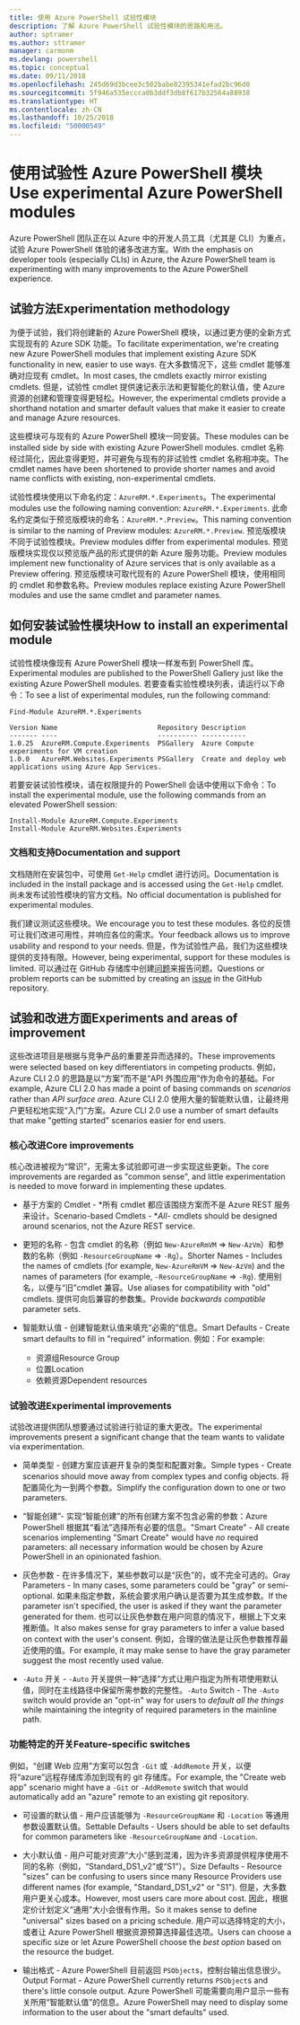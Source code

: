 ```yaml
---
title: 使用 Azure PowerShell 试验性模块
description: 了解 Azure PowerShell 试验性模块的思路和用法。
author: sptramer
ms.author: sttramer
manager: carmonm
ms.devlang: powershell
ms.topic: conceptual
ms.date: 09/11/2018
ms.openlocfilehash: 245d69d3bcee3c502babe82395341efad2bc96d0
ms.sourcegitcommit: 5f946a535eccca0b3ddf3db8f617b32564a88938
ms.translationtype: HT
ms.contentlocale: zh-CN
ms.lasthandoff: 10/25/2018
ms.locfileid: "50000549"
---
```

# <a name="use-experimental-azure-powershell-modules"></a><span data-ttu-id="ee012-103">使用试验性 Azure PowerShell 模块</span><span class="sxs-lookup"><span data-stu-id="ee012-103">Use experimental Azure PowerShell modules</span></span>

<span data-ttu-id="ee012-104">Azure PowerShell 团队正在以 Azure 中的开发人员工具（尤其是 CLI）为重点，试验 Azure PowerShell 体验的诸多改进方案。</span><span class="sxs-lookup"><span data-stu-id="ee012-104">With the emphasis on developer tools (especially CLIs) in Azure, the Azure PowerShell team is experimenting with many improvements to the Azure PowerShell experience.</span></span>

## <a name="experimentation-methodology"></a><span data-ttu-id="ee012-105">试验方法</span><span class="sxs-lookup"><span data-stu-id="ee012-105">Experimentation methodology</span></span>

<span data-ttu-id="ee012-106">为便于试验，我们将创建新的 Azure PowerShell 模块，以通过更方便的全新方式实现现有的 Azure SDK 功能。</span><span class="sxs-lookup"><span data-stu-id="ee012-106">To facilitate experimentation, we're creating new Azure PowerShell modules that implement existing Azure SDK functionality in new, easier to use ways.</span></span> <span data-ttu-id="ee012-107">在大多数情况下，这些 cmdlet 能够准确对应现有 cmdlet。</span><span class="sxs-lookup"><span data-stu-id="ee012-107">In most cases, the cmdlets exactly mirror existing cmdlets.</span></span> <span data-ttu-id="ee012-108">但是，试验性 cmdlet 提供速记表示法和更智能化的默认值，使 Azure 资源的创建和管理变得更轻松。</span><span class="sxs-lookup"><span data-stu-id="ee012-108">However, the experimental cmdlets provide a shorthand notation and smarter default values that make it easier to create and manage Azure resources.</span></span>

<span data-ttu-id="ee012-109">这些模块可与现有的 Azure PowerShell 模块一同安装。</span><span class="sxs-lookup"><span data-stu-id="ee012-109">These modules can be installed side by side with existing Azure PowerShell modules.</span></span> <span data-ttu-id="ee012-110">cmdlet 名称经过简化，因此变得更短，并可避免与现有的非试验性 cmdlet 名称相冲突。</span><span class="sxs-lookup"><span data-stu-id="ee012-110">The cmdlet names have been shortened to provide shorter names and avoid name conflicts with existing, non-experimental cmdlets.</span></span>

<span data-ttu-id="ee012-111">试验性模块使用以下命名约定：`AzureRM.*.Experiments`。</span><span class="sxs-lookup"><span data-stu-id="ee012-111">The experimental modules use the following naming convention: `AzureRM.*.Experiments`.</span></span> <span data-ttu-id="ee012-112">此命名约定类似于预览版模块的命名：`AzureRM.*.Preview`。</span><span class="sxs-lookup"><span data-stu-id="ee012-112">This naming convention is similar to the naming of Preview modules: `AzureRM.*.Preview`.</span></span> <span data-ttu-id="ee012-113">预览版模块不同于试验性模块。</span><span class="sxs-lookup"><span data-stu-id="ee012-113">Preview modules differ from experimental modules.</span></span> <span data-ttu-id="ee012-114">预览版模块实现仅以预览版产品的形式提供的新 Azure 服务功能。</span><span class="sxs-lookup"><span data-stu-id="ee012-114">Preview modules implement new functionality of Azure services that is only available as a Preview offering.</span></span> <span data-ttu-id="ee012-115">预览版模块可取代现有的 Azure PowerShell 模块，使用相同的 cmdlet 和参数名称。</span><span class="sxs-lookup"><span data-stu-id="ee012-115">Preview modules replace existing Azure PowerShell modules and use the same cmdlet and parameter names.</span></span>

## <a name="how-to-install-an-experimental-module"></a><span data-ttu-id="ee012-116">如何安装试验性模块</span><span class="sxs-lookup"><span data-stu-id="ee012-116">How to install an experimental module</span></span>

<span data-ttu-id="ee012-117">试验性模块像现有 Azure PowerShell 模块一样发布到 PowerShell 库。</span><span class="sxs-lookup"><span data-stu-id="ee012-117">Experimental modules are published to the PowerShell Gallery just like the existing Azure PowerShell modules.</span></span> <span data-ttu-id="ee012-118">若要查看实验性模块列表，请运行以下命令：</span><span class="sxs-lookup"><span data-stu-id="ee012-118">To see a list of experimental modules, run the following command:</span></span>

```azurepowershell-interactive
Find-Module AzureRM.*.Experiments
```

```output
Version Name                         Repository Description
------- ----                         ---------- -----------
1.0.25  AzureRM.Compute.Experiments  PSGallery  Azure Compute experiments for VM creation
1.0.0   AzureRM.Websites.Experiments PSGallery  Create and deploy web applications using Azure App Services.
```

<span data-ttu-id="ee012-119">若要安装试验性模块，请在权限提升的 PowerShell 会话中使用以下命令：</span><span class="sxs-lookup"><span data-stu-id="ee012-119">To install the experimental module, use the following commands from an elevated PowerShell session:</span></span>

```azurepowershell-interactive
Install-Module AzureRM.Compute.Experiments
Install-Module AzureRM.Websites.Experiments
```

### <a name="documentation-and-support"></a><span data-ttu-id="ee012-120">文档和支持</span><span class="sxs-lookup"><span data-stu-id="ee012-120">Documentation and support</span></span>

<span data-ttu-id="ee012-121">文档随附在安装包中，可使用 `Get-Help` cmdlet 进行访问。</span><span class="sxs-lookup"><span data-stu-id="ee012-121">Documentation is included in the install package and is accessed using the `Get-Help` cmdlet.</span></span> <span data-ttu-id="ee012-122">尚未发布试验性模块的官方文档。</span><span class="sxs-lookup"><span data-stu-id="ee012-122">No official documentation is published for experimental modules.</span></span>

<span data-ttu-id="ee012-123">我们建议测试这些模块。</span><span class="sxs-lookup"><span data-stu-id="ee012-123">We encourage you to test these modules.</span></span> <span data-ttu-id="ee012-124">各位的反馈可让我们改进可用性，并响应各位的需求。</span><span class="sxs-lookup"><span data-stu-id="ee012-124">Your feedback allows us to improve usability and respond to your needs.</span></span> <span data-ttu-id="ee012-125">但是，作为试验性产品，我们为这些模块提供的支持有限。</span><span class="sxs-lookup"><span data-stu-id="ee012-125">However, being experimental, support for these modules is limited.</span></span> <span data-ttu-id="ee012-126">可以通过在 GitHub 存储库中创建[问题](https://github.com/Azure/azure-powershell/issues)来报告问题。</span><span class="sxs-lookup"><span data-stu-id="ee012-126">Questions or problem reports can be submitted by creating an [issue](https://github.com/Azure/azure-powershell/issues) in the GitHub repository.</span></span>

## <a name="experiments-and-areas-of-improvement"></a><span data-ttu-id="ee012-127">试验和改进方面</span><span class="sxs-lookup"><span data-stu-id="ee012-127">Experiments and areas of improvement</span></span>

<span data-ttu-id="ee012-128">这些改进项目是根据与竞争产品的重要差异而选择的。</span><span class="sxs-lookup"><span data-stu-id="ee012-128">These improvements were selected based on key differentiators in competing products.</span></span> <span data-ttu-id="ee012-129">例如，Azure CLI 2.0 的思路是以“方案”而不是“API 外围应用”作为命令的基础。</span><span class="sxs-lookup"><span data-stu-id="ee012-129">For example, Azure CLI 2.0 has made a point of basing commands on _scenarios_ rather than _API surface area_.</span></span>
<span data-ttu-id="ee012-130">Azure CLI 2.0 使用大量的智能默认值，让最终用户更轻松地实现“入门”方案。</span><span class="sxs-lookup"><span data-stu-id="ee012-130">Azure CLI 2.0 use a number of smart defaults that make "getting started" scenarios easier for end users.</span></span>

### <a name="core-improvements"></a><span data-ttu-id="ee012-131">核心改进</span><span class="sxs-lookup"><span data-stu-id="ee012-131">Core improvements</span></span>

<span data-ttu-id="ee012-132">核心改进被视为“常识”，无需太多试验即可进一步实现这些更新。</span><span class="sxs-lookup"><span data-stu-id="ee012-132">The core improvements are regarded as "common sense", and little experimentation is needed to move forward in implementing these updates.</span></span>

- <span data-ttu-id="ee012-133">基于方案的 Cmdlet - \*所有 cmdlet 都应该围绕方案而不是 Azure REST 服务来设计。</span><span class="sxs-lookup"><span data-stu-id="ee012-133">Scenario-based Cmdlets - \**All*- cmdlets should be designed around scenarios, not the Azure REST service.</span></span>

- <span data-ttu-id="ee012-134">更短的名称 - 包含 cmdlet 的名称（例如 `New-AzureRmVM` => `New-AzVm`）和参数的名称（例如 `-ResourceGroupName` => `-Rg`）。</span><span class="sxs-lookup"><span data-stu-id="ee012-134">Shorter Names - Includes the names of cmdlets (for example, `New-AzureRmVM` => `New-AzVm`) and the names of parameters (for example, `-ResourceGroupName` => `-Rg`).</span></span> <span data-ttu-id="ee012-135">使用别名，以便与“旧”cmdlet 兼容。</span><span class="sxs-lookup"><span data-stu-id="ee012-135">Use aliases for compatibility with "old" cmdlets.</span></span> <span data-ttu-id="ee012-136">提供可向后兼容的参数集。</span><span class="sxs-lookup"><span data-stu-id="ee012-136">Provide _backwards compatible_ parameter sets.</span></span>

- <span data-ttu-id="ee012-137">智能默认值 - 创建智能默认值来填充“必需的”信息。</span><span class="sxs-lookup"><span data-stu-id="ee012-137">Smart Defaults - Create smart defaults to fill in "required" information.</span></span> <span data-ttu-id="ee012-138">例如：</span><span class="sxs-lookup"><span data-stu-id="ee012-138">For example:</span></span>
  - <span data-ttu-id="ee012-139">资源组</span><span class="sxs-lookup"><span data-stu-id="ee012-139">Resource Group</span></span>
  - <span data-ttu-id="ee012-140">位置</span><span class="sxs-lookup"><span data-stu-id="ee012-140">Location</span></span>
  - <span data-ttu-id="ee012-141">依赖资源</span><span class="sxs-lookup"><span data-stu-id="ee012-141">Dependent resources</span></span>

### <a name="experimental-improvements"></a><span data-ttu-id="ee012-142">试验改进</span><span class="sxs-lookup"><span data-stu-id="ee012-142">Experimental improvements</span></span>

<span data-ttu-id="ee012-143">试验改进提供团队想要通过试验进行验证的重大更改。</span><span class="sxs-lookup"><span data-stu-id="ee012-143">The experimental improvements present a significant change that the team wants to validate via experimentation.</span></span>

- <span data-ttu-id="ee012-144">简单类型 - 创建方案应该避开复杂的类型和配置对象。</span><span class="sxs-lookup"><span data-stu-id="ee012-144">Simple types - Create scenarios should move away from complex types and config objects.</span></span> <span data-ttu-id="ee012-145">将配置简化为一到两个参数。</span><span class="sxs-lookup"><span data-stu-id="ee012-145">Simplify the configuration down to one or two parameters.</span></span>

- <span data-ttu-id="ee012-146">“智能创建”- 实现“智能创建”的所有创建方案不包含必需的参数：Azure PowerShell 根据其“看法”选择所有必要的信息。</span><span class="sxs-lookup"><span data-stu-id="ee012-146">"Smart Create" - All create scenarios implementing "Smart Create" would have _no_ required parameters: all necessary information would be chosen by Azure PowerShell in an opinionated fashion.</span></span>

- <span data-ttu-id="ee012-147">灰色参数 - 在许多情况下，某些参数可以是“灰色”的，或不完全可选的。</span><span class="sxs-lookup"><span data-stu-id="ee012-147">Gray Parameters - In many cases, some parameters could be "gray" or semi-optional.</span></span> <span data-ttu-id="ee012-148">如果未指定参数，系统会要求用户确认是否要为其生成参数。</span><span class="sxs-lookup"><span data-stu-id="ee012-148">If the parameter isn't specified, the user is asked if they want the parameter generated for them.</span></span> <span data-ttu-id="ee012-149">也可以让灰色参数在用户同意的情况下，根据上下文来推断值。</span><span class="sxs-lookup"><span data-stu-id="ee012-149">It also makes sense for gray parameters to infer a value based on context with the user's consent.</span></span>
  <span data-ttu-id="ee012-150">例如，合理的做法是让灰色参数推荐最近使用的值。</span><span class="sxs-lookup"><span data-stu-id="ee012-150">For example, it may make sense to have the gray parameter suggest the most recently used value.</span></span>

- <span data-ttu-id="ee012-151">`-Auto` 开关 - `-Auto` 开关提供一种“选择”方式让用户指定为所有项使用默认值，同时在主线路径中保留所需参数的完整性。</span><span class="sxs-lookup"><span data-stu-id="ee012-151">`-Auto` Switch - The `-Auto` switch would provide an "opt-in" way for users to _default all the things_ while maintaining the integrity of required parameters in the mainline path.</span></span>

### <a name="feature-specific-switches"></a><span data-ttu-id="ee012-152">功能特定的开关</span><span class="sxs-lookup"><span data-stu-id="ee012-152">Feature-specific switches</span></span>

<span data-ttu-id="ee012-153">例如，“创建 Web 应用”方案可以包含 `-Git` 或 `-AddRemote` 开关，以便将“azure”远程存储库添加到现有的 git 存储库。</span><span class="sxs-lookup"><span data-stu-id="ee012-153">For example, the "Create web app" scenario might have a `-Git` or `-AddRemote` switch that would automatically add an "azure" remote to an existing git repository.</span></span>

- <span data-ttu-id="ee012-154">可设置的默认值 - 用户应该能够为 `-ResourceGroupName` 和 `-Location` 等通用参数设置默认值。</span><span class="sxs-lookup"><span data-stu-id="ee012-154">Settable Defaults - Users should be able to set defaults for common parameters like `-ResourceGroupName` and `-Location`.</span></span>

- <span data-ttu-id="ee012-155">大小默认值 - 用户可能对资源“大小”感到混淆，因为许多资源提供程序使用不同的名称（例如，“Standard\_DS1\_v2”或“S1”）。</span><span class="sxs-lookup"><span data-stu-id="ee012-155">Size Defaults - Resource "sizes" can be confusing to users since many Resource Providers use different names (for example, "Standard\_DS1\_v2" or "S1").</span></span> <span data-ttu-id="ee012-156">但是，大多数用户更关心成本。</span><span class="sxs-lookup"><span data-stu-id="ee012-156">However, most users care more about cost.</span></span> <span data-ttu-id="ee012-157">因此，根据定价计划定义“通用”大小会很有作用。</span><span class="sxs-lookup"><span data-stu-id="ee012-157">So it makes sense to define "universal" sizes based on a pricing schedule.</span></span> <span data-ttu-id="ee012-158">用户可以选择特定的大小，或者让 Azure PowerShell 根据资源预算选择最佳选项。</span><span class="sxs-lookup"><span data-stu-id="ee012-158">Users can choose a specific size or let Azure PowerShell choose the _best option_ based on the resource the budget.</span></span>

- <span data-ttu-id="ee012-159">输出格式 - Azure PowerShell 目前返回 `PSObject`s，控制台输出信息很少。</span><span class="sxs-lookup"><span data-stu-id="ee012-159">Output Format - Azure PowerShell currently returns `PSObject`s and there's little console output.</span></span> <span data-ttu-id="ee012-160">Azure PowerShell 可能需要向用户显示一些有关所用“智能默认值”的信息。</span><span class="sxs-lookup"><span data-stu-id="ee012-160">Azure PowerShell may need to display some information to the user about the "smart defaults" used.</span></span>
